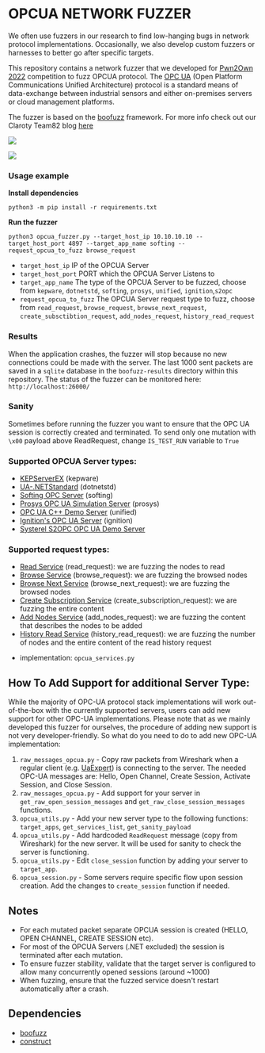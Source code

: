 # OPCUA NETWORK FUZZER

We often use fuzzers in our research to find low-hanging bugs in network protocol implementations. Occasionally, we also develop custom fuzzers or harnesses to better go after specific targets. 

This repository contains a network fuzzer that we developed for [Pwn2Own 2022](https://www.zerodayinitiative.com/blog/2022/4/14/pwn2own-miami-2022-results) competition to fuzz OPCUA protocol. The [OPC UA](https://opcfoundation.org/about/opc-technologies/opc-ua/) (Open Platform Communications Unified Architecture) protocol is a standard means of data-exchange between industrial sensors and either on-premises servers or cloud management platforms. 

The fuzzer is based on the [boofuzz](https://github.com/jtpereyda/boofuzz) framework. For more info check out our Claroty Team82 blog [here](https://claroty.com/team82/research/team82-releases-homegrown-opc-ua-network-fuzzer-based-on-boofuzz)

![](resources/boofuzz.png)


![](resources/DOS_kepwareex_CVE-2022-2848.gif)


### Usage example
**Install dependencies**
```
python3 -m pip install -r requirements.txt
```
**Run the fuzzer**
```
python3 opcua_fuzzer.py --target_host_ip 10.10.10.10 --target_host_port 4897 --target_app_name softing --request_opcua_to_fuzz browse_request
```

- `target_host_ip` IP of the OPCUA Server
- `target_host_port` PORT which the OPCUA Server Listens to
- `target_app_name` The type of the OPCUA Server to be fuzzed, choose from `kepware`, `dotnetstd`, `softing`, `prosys`, `unified`, `ignition`,`s2opc`
- `request_opcua_to_fuzz` The OPCUA Server request type to fuzz, choose from `read_request`, `browse_request`, `browse_next_request`, `create_subsctibtion_request`, `add_nodes_request`, `history_read_request`

### Results
When the application crashes, the fuzzer will stop because no new connections could be made with the server. The last 1000 sent packets are saved in a `sqlite` database in the `boofuzz-results` directory within this repository. The status of the fuzzer can be monitored here: `http://localhost:26000/`


### Sanity
Sometimes before running the fuzzer you want to ensure that the OPC UA session is correctly created and terminated. To send only one mutation with `\x00` payload above ReadRequest, change `IS_TEST_RUN` variable to `True`

### Supported OPCUA Server types:
- [KEPServerEX](https://www.kepware.com/en-us/products/kepserverex/) (kepware)
- [UA-.NETStandard](https://github.com/OPCFoundation/UA-.NETStandard) (dotnetstd)
- [Softing OPC Server](https://industrial.softing.com/products/opc-opc-ua-software-platform.html) (softing)
- [Prosys OPC UA Simulation Server](https://www.prosysopc.com/products/opc-ua-simulation-server/) (prosys)
- [OPC UA C++ Demo Server](https://www.unified-automation.com/downloads/opc-ua-servers.html) (unified)
- [Ignition's OPC UA Server](https://docs.inductiveautomation.com/display/DOC81/OPC+UA) (ignition)
- [Systerel S2OPC OPC UA Demo Server](https://gitlab.com/systerel/S2OPC)

### Supported request types:
- [Read Service](https://reference.opcfoundation.org/Core/Part4/v105/docs/5.10.2) (read_request): we are fuzzing the nodes to read
- [Browse Service](https://reference.opcfoundation.org/Core/Part4/v105/docs/5.8.2) (browse_request): we are fuzzing the browsed nodes
- [Browse Next Service](https://reference.opcfoundation.org/Core/Part4/v105/docs/5.8.3) (browse_next_request): we are fuzzing the browsed nodes
- [Create Subscription Service](https://reference.opcfoundation.org/Core/Part4/v105/docs/5.13.2) (create_subscription_request): we are fuzzing the entire content
- [Add Nodes Service](https://reference.opcfoundation.org/Core/Part4/v105/docs/5.7.2) (add_nodes_request): we are fuzzing the content that describes the nodes to be added
- [History Read Service](https://reference.opcfoundation.org/v104/Core/docs/Part4/5.10.3/) (history_read_request):  we are fuzzing the number of nodes and the entire content of the read history request

* implementation: `opcua_services.py`

## How To Add Support for additional Server Type:
While the majority of OPC-UA protocol stack implementations will work out-of-the-box with the currently supported servers, users can add new support for other OPC-UA implementations. Please note that as we mainly developed this fuzzer for ourselves, the procedure of adding new support is not very developer-friendly. So what do you need to do to add new OPC-UA implementation:

1. `raw_messages_opcua.py` -  Copy raw packets from Wireshark when a regular client (e.g. [UaExpert](https://www.unified-automation.com/products/development-tools/uaexpert.html)) is connecting to the server. The needed OPC-UA messages are: Hello, Open Channel, Create Session, Activate Session, and Close Session.
2. `raw_messages_opcua.py` - Add support for your server in `get_raw_open_session_messages` and `get_raw_close_session_messages` functions.
3. `opcua_utils.py` - Add your new server type to the following functions: `target_apps`, `get_services_list`, `get_sanity_payload`
4. `opcua_utils.py` - Add hardcoded `ReadRequest` message (copy from Wireshark) for the new server. It will be used for sanity to check the server is functioning.
5. `opcua_utils.py` - Edit `close_session` function by adding your server to `target_app`.
6. `opcua_session.py` - Some servers require specific flow upon session creation. Add the changes to `create_session` function if needed.


## Notes
- For each mutated packet separate OPCUA session is created (HELLO, OPEN CHANNEL, CREATE SESSION etc).
- For most of the OPCUA Servers (.NET excluded) the session is terminated after each mutation.
- To ensure fuzzer stability, validate that the target server is configured to allow many concurrently opened sessions (around ~1000)
- When fuzzing, ensure that the fuzzed service doesn't restart automatically after a crash.


## Dependencies
- [boofuzz](https://github.com/jtpereyda/boofuzz)
- [construct](https://github.com/construct/construct)
